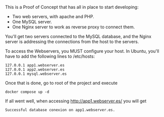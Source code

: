 This is a Proof of Concept that has all in place to start developing:
- Two web servers, with apache and PHP.
- One MySQL server.
- One Nginx server to work as reverse proxy to connect them.

You'll get two servers connected to the MySQL database, and the Nginx server is addressing the connections from the host to the servers.

To access the Webservers, you MUST configure your host. In Ubuntu, you'll have to add the following lines to /etc/hosts:

```
127.0.0.1 app1.webserver.es
127.0.0.1 app2.webserver.es
127.0.0.1 mysql.webserver.es
```

Once that is done, go to root of the project and execute 

```
docker compose up -d
```

If all went well, when accessing http://app1.webserver.es/ you will get 

```
Successful database conexion on app1.webserver.es.
```

